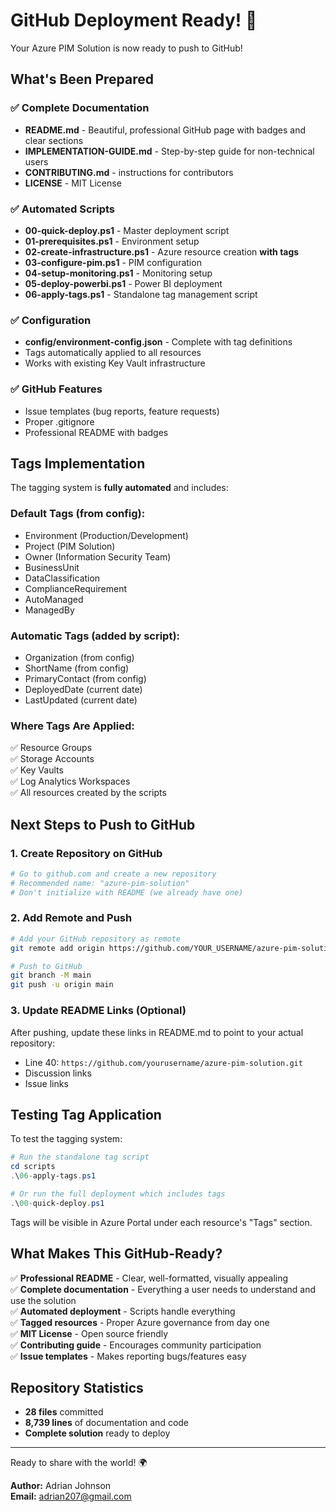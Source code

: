 # GitHub Deployment Ready! 🚀

Your Azure PIM Solution is now ready to push to GitHub!

## What's Been Prepared

### ✅ Complete Documentation
- **README.md** - Beautiful, professional GitHub page with badges and clear sections
- **IMPLEMENTATION-GUIDE.md** - Step-by-step guide for non-technical users
- **CONTRIBUTING.md** - instructions for contributors
- **LICENSE** - MIT License

### ✅ Automated Scripts
- **00-quick-deploy.ps1** - Master deployment script
- **01-prerequisites.ps1** - Environment setup
- **02-create-infrastructure.ps1** - Azure resource creation **with tags**
- **03-configure-pim.ps1** - PIM configuration
- **04-setup-monitoring.ps1** - Monitoring setup
- **05-deploy-powerbi.ps1** - Power BI deployment
- **06-apply-tags.ps1** - Standalone tag management script

### ✅ Configuration
- **config/environment-config.json** - Complete with tag definitions
- Tags automatically applied to all resources
- Works with existing Key Vault infrastructure

### ✅ GitHub Features
- Issue templates (bug reports, feature requests)
- Proper .gitignore
- Professional README with badges

## Tags Implementation

The tagging system is **fully automated** and includes:

### Default Tags (from config):
- Environment (Production/Development)
- Project (PIM Solution)
- Owner (Information Security Team)
- BusinessUnit
- DataClassification
- ComplianceRequirement
- AutoManaged
- ManagedBy

### Automatic Tags (added by script):
- Organization (from config)
- ShortName (from config)
- PrimaryContact (from config)
- DeployedDate (current date)
- LastUpdated (current date)

### Where Tags Are Applied:
✅ Resource Groups  
✅ Storage Accounts  
✅ Key Vaults  
✅ Log Analytics Workspaces  
✅ All resources created by the scripts  

## Next Steps to Push to GitHub

### 1. Create Repository on GitHub
```bash
# Go to github.com and create a new repository
# Recommended name: "azure-pim-solution"
# Don't initialize with README (we already have one)
```

### 2. Add Remote and Push
```bash
# Add your GitHub repository as remote
git remote add origin https://github.com/YOUR_USERNAME/azure-pim-solution.git

# Push to GitHub
git branch -M main
git push -u origin main
```

### 3. Update README Links (Optional)
After pushing, update these links in README.md to point to your actual repository:
- Line 40: `https://github.com/yourusername/azure-pim-solution.git`
- Discussion links
- Issue links

## Testing Tag Application

To test the tagging system:

```powershell
# Run the standalone tag script
cd scripts
.\06-apply-tags.ps1

# Or run the full deployment which includes tags
.\00-quick-deploy.ps1
```

Tags will be visible in Azure Portal under each resource's "Tags" section.

## What Makes This GitHub-Ready?

✅ **Professional README** - Clear, well-formatted, visually appealing  
✅ **Complete documentation** - Everything a user needs to understand and use the solution  
✅ **Automated deployment** - Scripts handle everything  
✅ **Tagged resources** - Proper Azure governance from day one  
✅ **MIT License** - Open source friendly  
✅ **Contributing guide** - Encourages community participation  
✅ **Issue templates** - Makes reporting bugs/features easy  

## Repository Statistics

- **28 files** committed
- **8,739 lines** of documentation and code
- **Complete solution** ready to deploy

---

Ready to share with the world! 🌍

**Author:** Adrian Johnson  
**Email:** adrian207@gmail.com

